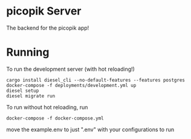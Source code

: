 # picopik Server 

The backend for the picopik app! 

# Running 

To run the development server (with hot reloading!)
```
cargo install diesel_cli --no-default-features --features postgres
docker-compose -f deployments/development.yml up
diesel setup 
diesel migrate run
```
To run without hot reloading, run 
```
docker-compose -f docker-compose.yml
```

move the example.env to just ".env" with your configurations to run
